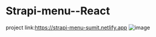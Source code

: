 # Strapi-menu--React
project link:https://strapi-menu-sumit.netlify.app
![image](https://github.com/sumit260799/Strapi-menu--React/assets/94750004/09172eec-17a3-46d3-8de1-c4c430862f34)
